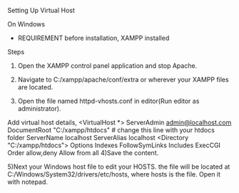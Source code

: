 Setting Up Virtual Host

On Windows

* REQUIREMENT before installation,
 XAMPP installed


Steps
1) Open the XAMPP control panel application and stop Apache.

2) Navigate to C:/xampp/apache/conf/extra or wherever your XAMPP files are located.

3) Open the file named httpd-vhosts.conf in editor(Run editor as administrator).

Add virtual host details,
    <VirtualHost *>
        ServerAdmin admin@localhost.com
        DocumentRoot "C:/xampp/htdocs" # change this line with your htdocs folder
        ServerName localhost
        ServerAlias localhost
        <Directory "C:/xampp/htdocs">
            Options Indexes FollowSymLinks Includes ExecCGI
            Order allow,deny
            Allow from all
        </Directory>
    </VirtualHost>
4)Save the content.

5)Next your Windows host file to edit your HOSTS.
the file will be located at
    C:/Windows/System32/drivers/etc/hosts,
    where hosts is the file. Open it with notepad.